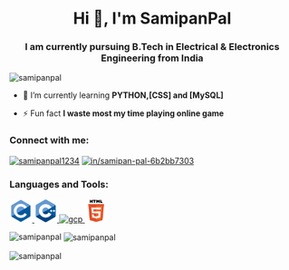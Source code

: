 <h1 align="center">Hi 👋, I'm SamipanPal</h1>
<h3 align="center">I am currently pursuing B.Tech in Electrical & Electronics Engineering from India</h3>

<p align="left"> <img src="https://komarev.com/ghpvc/?username=samipanpal&label=Profile%20views&color=0e75b6&style=flat" alt="samipanpal" /> </p>

- 🌱 I’m currently learning **PYTHON,[CSS] and [MySQL]**

- ⚡ Fun fact **I waste most my time playing online game**

<h3 align="left">Connect with me:</h3>
<p align="left">
<a href="https://twitter.com/samipanpal1234" target="blank"><img align="center" src="https://raw.githubusercontent.com/rahuldkjain/github-profile-readme-generator/master/src/images/icons/Social/twitter.svg" alt="samipanpal1234" height="30" width="40" /></a>
<a href="https://linkedin.com/in/in/samipan-pal-6b2bb7303" target="blank"><img align="center" src="https://raw.githubusercontent.com/rahuldkjain/github-profile-readme-generator/master/src/images/icons/Social/linked-in-alt.svg" alt="in/samipan-pal-6b2bb7303" height="30" width="40" /></a>
</p>

<h3 align="left">Languages and Tools:</h3>
<p align="left"> <a href="https://www.cprogramming.com/" target="_blank" rel="noreferrer"> <img src="https://raw.githubusercontent.com/devicons/devicon/master/icons/c/c-original.svg" alt="c" width="40" height="40"/> </a> <a href="https://www.w3schools.com/cpp/" target="_blank" rel="noreferrer"> <img src="https://raw.githubusercontent.com/devicons/devicon/master/icons/cplusplus/cplusplus-original.svg" alt="cplusplus" width="40" height="40"/> </a> <a href="https://cloud.google.com" target="_blank" rel="noreferrer"> <img src="https://www.vectorlogo.zone/logos/google_cloud/google_cloud-icon.svg" alt="gcp" width="40" height="40"/> </a> <a href="https://www.w3.org/html/" target="_blank" rel="noreferrer"> <img src="https://raw.githubusercontent.com/devicons/devicon/master/icons/html5/html5-original-wordmark.svg" alt="html5" width="40" height="40"/> </a> </p>

<p><img align="left" src="https://github-readme-stats.vercel.app/api/top-langs?username=samipanpal&show_icons=true&locale=en&layout=compact" alt="samipanpal" /></p>

<p>&nbsp;<img align="center" src="https://github-readme-stats.vercel.app/api?username=samipanpal&show_icons=true&locale=en" alt="samipanpal" /></p>

<p><img align="center" src="https://github-readme-streak-stats.herokuapp.com/?user=samipanpal&" alt="samipanpal" /></p>

